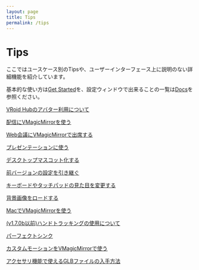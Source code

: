 ```yaml
---
layout: page
title: Tips
permalink: /tips
---
```


# Tips

ここではユースケース別のTipsや、ユーザーインターフェース上に説明のない詳細機能を紹介しています。

基本的な使い方は[Get Started](./get_started)を、設定ウィンドウで出来ることの一覧は[Docs](./docs)を参照ください。

[VRoid Hubのアバター利用について](./use_vroid_hub)

[配信にVMagicMirrorを使う](./streaming)

[Web会議にVMagicMirrorで出席する](./virtual_camera)

[プレゼンテーションに使う](./presentation)

[デスクトップマスコット化する](./desktop_mascot)

[前バージョンの設定を引き継ぐ](./load_prev_setting)

[キーボードやタッチパッドの見た目を変更する](./change_textures)

[背景画像をロードする](./load_background_image)

[MacでVMagicMirrorを使う](./use_on_mac)

[(v1.7.0b以前)ハンドトラッキングの使用について](./using_hand_tracking)

[パーフェクトシンク](./perfect_sync)

[カスタムモーションをVMagicMirrorで使う](./use_custom_motion)

[アクセサリ機能で使えるGLBファイルの入手方法](./get_glb_data)
